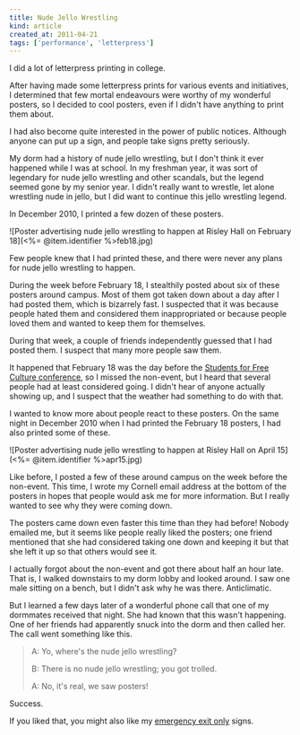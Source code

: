```yaml
---
title: Nude Jello Wrestling
kind: article
created_at: 2011-04-21
tags: ['performance', 'letterpress']
---
```


I did a lot of letterpress printing in college.

After having made some letterpress prints for various events and initiatives,
I determined that few mortal endeavours were worthy of my wonderful posters,
so I decided to cool posters, even if I didn't have anything to print them about.

I had also become quite interested in the power of public notices. Although
anyone can put up a sign, and people take signs pretty seriously.

My dorm had a history of nude jello wrestling, but I don't think it ever
happened while I was at school. In my freshman year, it was sort of legendary
for nude jello wrestling and other scandals, but the legend seemed gone by
my senior year. I didn't really want to wrestle, let alone wrestling nude
in jello, but I did want to continue this jello wrestling legend.

In December 2010, I printed a few dozen of these posters.

![Poster advertising nude jello wrestling to happen at Risley Hall on February 18](<%= @item.identifier %>feb18.jpg)

Few people knew that I had printed these, and there were never any plans for
nude jello wrestling to happen.

During the week before February 18, I stealthily posted about six of these
posters around campus. Most of them got taken down about a day after I had
posted them, which is bizarrely fast. I suspected that it was because people
hated them and considered them inappropriated or because people loved them
and wanted to keep them for themselves.

During that week, a couple of friends independently guessed that I had posted
them. I suspect that many more people saw them.

It happened that February 18 was the day before the
[Students for Free Culture conference](http://conf11.freeculture.org/),
so I missed the non-event, but I heard that several people had at least considered going.
I didn't hear of anyone actually showing up, and I suspect that the weather had something
to do with that.

I wanted to know more about people react to these posters. On the same night in December
2010 when I had printed the February 18 posters, I had also printed some of these.

![Poster advertising nude jello wrestling to happen at Risley Hall on April 15](<%= @item.identifier %>apr15.jpg)

Like before, I posted a few of these around campus on the week before the
non-event. This time, I wrote my Cornell email address at the bottom of the posters
in hopes that people would ask me for more information. But I really wanted to see
why they were coming down.

The posters came down even faster this time than they had before! Nobody emailed me,
but it seems like people really liked the posters; one friend mentioned that she had
considered taking one down and keeping it but that she left it up so that others
would see it.

I actually forgot about the non-event and got there about half an hour late. That
is, I walked downstairs to my dorm lobby and looked around. I saw one male sitting
on a bench, but I didn't ask why he was there. Anticlimatic.

But I learned a few days later of a wonderful phone call that one of my dormmates
received that night. She had known that this wasn't happening. One of her friends had
apparently snuck into the dorm and then called her. The call went something like this.

> A: Yo, where's the nude jello wrestling?
> 
> B: There is no nude jello wrestling; you got trolled.
> 
> A: No, it's real, we saw posters!

Success.

If you liked that, you might also like my [emergency exit only](/!/emergency-exit-only) signs.
